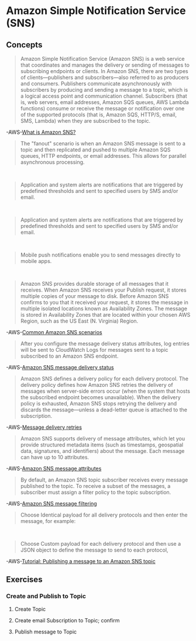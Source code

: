 # Amazon Simple Notification Service (SNS)

## Concepts

> Amazon Simple Notification Service (Amazon SNS) is a web service that coordinates and manages the delivery or sending of messages to subscribing endpoints or clients. In Amazon SNS, there are two types of clients—publishers and subscribers—also referred to as producers and consumers. Publishers communicate asynchronously with subscribers by producing and sending a message to a topic, which is a logical access point and communication channel. Subscribers (that is, web servers, email addresses, Amazon SQS queues, AWS Lambda functions) consume or receive the message or notification over one of the supported protocols (that is, Amazon SQS, HTTP/S, email, SMS, Lambda) when they are subscribed to the topic.

-AWS-[What is Amazon SNS?](https://docs.aws.amazon.com/sns/latest/dg/welcome.html)

> The "fanout" scenario is when an Amazon SNS message is sent to a topic and then replicated and pushed to multiple Amazon SQS queues, HTTP endpoints, or email addresses. This allows for parallel asynchronous processing.

&nbsp;

> Application and system alerts are notifications that are triggered by predefined thresholds and sent to specified users by SMS and/or email.

&nbsp;

> Application and system alerts are notifications that are triggered by predefined thresholds and sent to specified users by SMS and/or email.

&nbsp;

> Mobile push notifications enable you to send messages directly to mobile apps.

&nbsp;

> Amazon SNS provides durable storage of all messages that it receives. When Amazon SNS receives your Publish request, it stores multiple copies of your message to disk. Before Amazon SNS confirms to you that it received your request, it stores the message in multiple isolated locations known as Availability Zones. The message is stored in Availability Zones that are located within your chosen AWS Region, such as the US East (N. Virginia) Region.

-AWS-[Common Amazon SNS scenarios](https://docs.aws.amazon.com/sns/latest/dg/sns-common-scenarios.html)

> After you configure the message delivery status attributes, log entries will be sent to CloudWatch Logs for messages sent to a topic subscribed to an Amazon SNS endpoint.

-AWS-[Amazon SNS message delivery status](https://docs.aws.amazon.com/sns/latest/dg/sns-topic-attributes.html)

> Amazon SNS defines a delivery policy for each delivery protocol. The delivery policy defines how Amazon SNS retries the delivery of messages when server-side errors occur (when the system that hosts the subscribed endpoint becomes unavailable). When the delivery policy is exhausted, Amazon SNS stops retrying the delivery and discards the message—unless a dead-letter queue is attached to the subscription.

-AWS-[Message delivery retries](https://docs.aws.amazon.com/sns/latest/dg/sns-message-delivery-retries.html)

> Amazon SNS supports delivery of message attributes, which let you provide structured metadata items (such as timestamps, geospatial data, signatures, and identifiers) about the message. Each message can have up to 10 attributes.

-AWS-[Amazon SNS message attributes](https://docs.aws.amazon.com/sns/latest/dg/sns-message-attributes.html)

> By default, an Amazon SNS topic subscriber receives every message published to the topic. To receive a subset of the messages, a subscriber must assign a filter policy to the topic subscription.

-AWS-[Amazon SNS message filtering](https://docs.aws.amazon.com/sns/latest/dg/sns-message-filtering.html)

> Choose Identical payload for all delivery protocols and then enter the message, for example:

&nbsp;

> Choose Custom payload for each delivery protocol and then use a JSON object to define the message to send to each protocol,

-AWS-[Tutorial: Publishing a message to an Amazon SNS topic](https://docs.aws.amazon.com/sns/latest/dg/sns-tutorial-publish-message-to-topic.html)

## Exercises

### Create and Publish to Topic

1. Create Topic

2. Create email Subscription to Topic; confirm

3. Publish message to Topic
